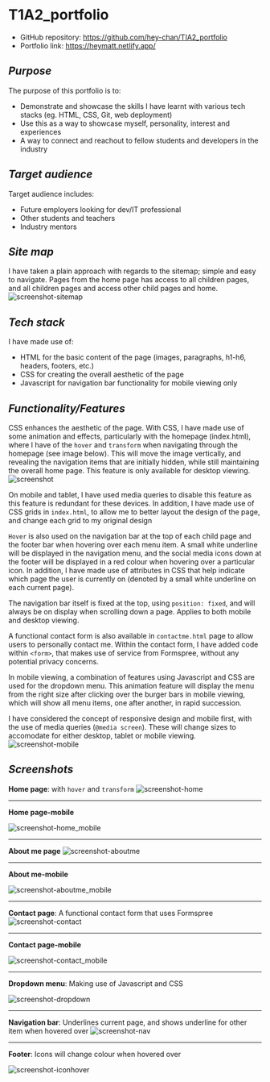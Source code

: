 # T1A2_portfolio
- GitHub repository: https://github.com/hey-chan/TIA2_portfolio
- Portfolio link: https://heymatt.netlify.app/

## ***Purpose***
The purpose of this portfolio is to:
- Demonstrate and showcase the skills I have learnt with various tech stacks (eg. HTML, CSS, Git, web deployment)
- Use this as a way to showcase myself, personality, interest and experiences
- A way to connect and reachout to fellow students and developers in the industry

## ***Target audience***
Target audience includes:
- Future employers looking for dev/IT professional
- Other students and teachers
- Industry mentors

## ***Site map***
I have taken a plain approach with regards to the sitemap; simple and easy to navigate. Pages from the home page has access to all children pages, and all children pages and access other child pages and home. 
![screenshot-sitemap](docs/sitemap.png)

##  ***Tech stack***
I have made use of:
- HTML for the basic content of the page (images, paragraphs, h1-h6, headers, footers, etc.)
- CSS for creating the overall aesthetic of the page
- Javascript for navigation bar functionality for mobile viewing only

## ***Functionality/Features***

CSS enhances the aesthetic of the page. With CSS, I have made use of some animation and effects, particularly with the homepage (index.html), where I have of the `hover` and `transform` when navigating through the homepage (see image below). This will move the image vertically, and revealing the navigation items that are initially hidden, while still maintaining the overall home page. This feature is only available for desktop viewing. 
![screenshot](docs/indexhtml.png)

On mobile and tablet, I have used media queries to disable this feature as this feature is redundant for these devices. In addition, I have made use of CSS grids in `index.html`, to allow me to better layout the design of the page, and change each grid to my original design

`Hover` is also used on the navigation bar at the top of each child page and the footer bar when hovering over each menu item. A small white underline will be displayed in the navigation menu, and the social media icons down at the footer will be displayed in a red colour when hovering over a particular icon. In addition, I have made use of attributes in CSS that help indicate which page the user is currently on (denoted by a small white underline on each current page).

The navigation bar itself is fixed at the top, using `position: fixed`, and will always be on display when scrolling down a page. Applies to both mobile and desktop viewing.

A functional contact form is also available in `contactme.html` page to allow users to personally contact me. Within the contact form, I have added code within `<form>`, that makes use of service from Formspree, without any potential privacy concerns.

In mobile viewing, a combination of features using Javascript and CSS are used for the dropdown menu. This animation feature will display the menu from the right size after clicking over the burger bars in mobile viewing, which will show all menu items, one after another, in rapid succession.

I have considered the concept of responsive design and mobile first, with the use of media queries (`@media screen`). These will change sizes to accomodate for either desktop, tablet or mobile viewing.
![screenshot-mobile](docs/mobileview.png)


## ***Screenshots***
**Home page**: with `hover` and `transform` 
![screenshot-home](docs/homepage.png)
*****


**Home page-mobile**

![screenshot-home_mobile](docs/homepage-mobile.png)
*****


**About me page**
![screenshot-aboutme](docs/aboutme-desktop.png)
*****


**About me-mobile**

![screenshot-aboutme_mobile](docs/aboutme-mobile.png)
*****


**Contact page**: A functional contact form that uses Formspree
![screenshot-contact](docs/contact-desktop.png)
*****


**Contact page-mobile**

![screenshot-contact_mobile](docs/contact-mobile.png)
*****


**Dropdown menu**: Making use of Javascript and CSS 

![screenshot-dropdown](docs/dropdown-menu.png)
******

**Navigation bar**: Underlines current page, and shows underline for other item when hovered over
![screenshot-nav](docs/nav_current_hover.png)
*****


**Footer**: Icons will change colour when hovered over

![screenshot-iconhover](docs/iconhover.png)

